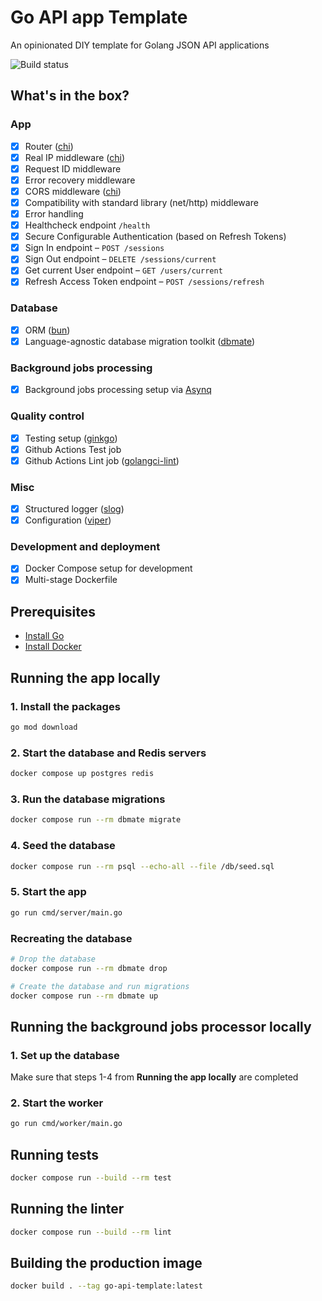 # Go API app Template

An opinionated DIY template for Golang JSON API applications

![Build status](https://github.com/prutya/go-api-template/actions/workflows/main.yml/badge.svg)

## What's in the box?

### App
- [x] Router ([chi](https://github.com/go-chi/chi))
- [x] Real IP middleware ([chi](https://pkg.go.dev/github.com/go-chi/chi/middleware#RealIP))
- [x] Request ID middleware
- [x] Error recovery middleware
- [x] CORS middleware ([chi](https://github.com/go-chi/cors))
- [x] Compatibility with standard library (net/http) middleware
- [x] Error handling
- [x] Healthcheck endpoint `/health`
- [x] Secure Configurable Authentication (based on Refresh Tokens)
- [x] Sign In endpoint – `POST /sessions`
- [x] Sign Out endpoint – `DELETE /sessions/current`
- [x] Get current User endpoint – `GET /users/current`
- [x] Refresh Access Token endpoint – `POST /sessions/refresh`

### Database
- [x] ORM ([bun](https://github.com/uptrace/bun))
- [x] Language-agnostic database migration toolkit ([dbmate](https://github.com/amacneil/dbmate))

### Background jobs processing
- [x] Background jobs processing setup via [Asynq](https://github.com/hibiken/asynq)

### Quality control
- [x] Testing setup ([ginkgo](https://github.com/onsi/ginkgo))
- [x] Github Actions Test job
- [x] Github Actions Lint job ([golangci-lint](https://github.com/golangci/golangci-lint))

### Misc
- [x] Structured logger ([slog](https://go.dev/blog/slog))
- [x] Configuration ([viper](https://github.com/spf13/viper))

### Development and deployment
- [x] Docker Compose setup for development
- [x] Multi-stage Dockerfile

## Prerequisites

- [Install Go](https://go.dev/doc/install)
- [Install Docker](https://docs.docker.com/get-started/)

## Running the app locally

### 1. Install the packages

```sh
go mod download
```

### 2. Start the database and Redis servers

```sh
docker compose up postgres redis
```

### 3. Run the database migrations

```sh
docker compose run --rm dbmate migrate
```

### 4. Seed the database

```sh
docker compose run --rm psql --echo-all --file /db/seed.sql
```

### 5. Start the app

```sh
go run cmd/server/main.go
```

### Recreating the database
```sh
# Drop the database
docker compose run --rm dbmate drop

# Create the database and run migrations
docker compose run --rm dbmate up
```

## Running the background jobs processor locally

### 1. Set up the database
Make sure that steps 1-4 from **Running the app locally** are completed

### 2. Start the worker
```sh
go run cmd/worker/main.go
```

## Running tests

```sh
docker compose run --build --rm test
```

## Running the linter
```sh
docker compose run --build --rm lint
```

## Building the production image

```sh
docker build . --tag go-api-template:latest
```
